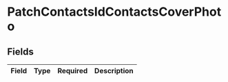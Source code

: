 # PatchContactsIdContactsCoverPhoto


## Fields

| Field       | Type        | Required    | Description |
| ----------- | ----------- | ----------- | ----------- |